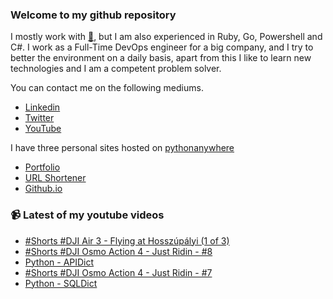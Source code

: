 ### Welcome to my github repository

I mostly work with [:snake:](https://www.python.org/), but I am also experienced in Ruby, Go, Powershell and C#. I work as a Full-Time DevOps engineer for a big company, and I try to better the environment on a daily basis, apart from this I like to learn new technologies and I am a competent problem solver.

You can contact me on the following mediums.
- [Linkedin](https://www.linkedin.com/in/r3ap3rpy)
- [Twitter](https://twitter.com/r3ap3rpy)
- [YouTube](https://www.youtube.com/channel/UC1qkMXH8d2I9DDAtBSeEHqg)

I have three personal sites hosted on [pythonanywhere](https://www.pythonanywhere.com/)
- [Portfolio](http://r3ap3rpy.pythonanywhere.com/)
- [URL Shortener](http://shortenpy.pythonanywhere.com/)
- [Github.io](https://r3ap3rpy.github.io/)

### :video_camera: Latest of my youtube videos
<!-- YOUTUBE:START -->
- [#Shorts #DJI Air 3 - Flying at Hosszúpályi &lpar;1 of 3&rpar;](https://www.youtube.com/watch?v=FtQfZdnT27k)
- [#Shorts #DJI Osmo Action 4 - Just Ridin - #8](https://www.youtube.com/watch?v=4QXIgaytc_c)
- [Python - APIDict](https://www.youtube.com/watch?v=D0J_PUhEIdk)
- [#Shorts #DJI Osmo Action 4 - Just Ridin - #7](https://www.youtube.com/watch?v=ZvoAxhQZeYg)
- [Python - SQLDict](https://www.youtube.com/watch?v=PbhZs6VLQ3k)
<!-- YOUTUBE:END -->

